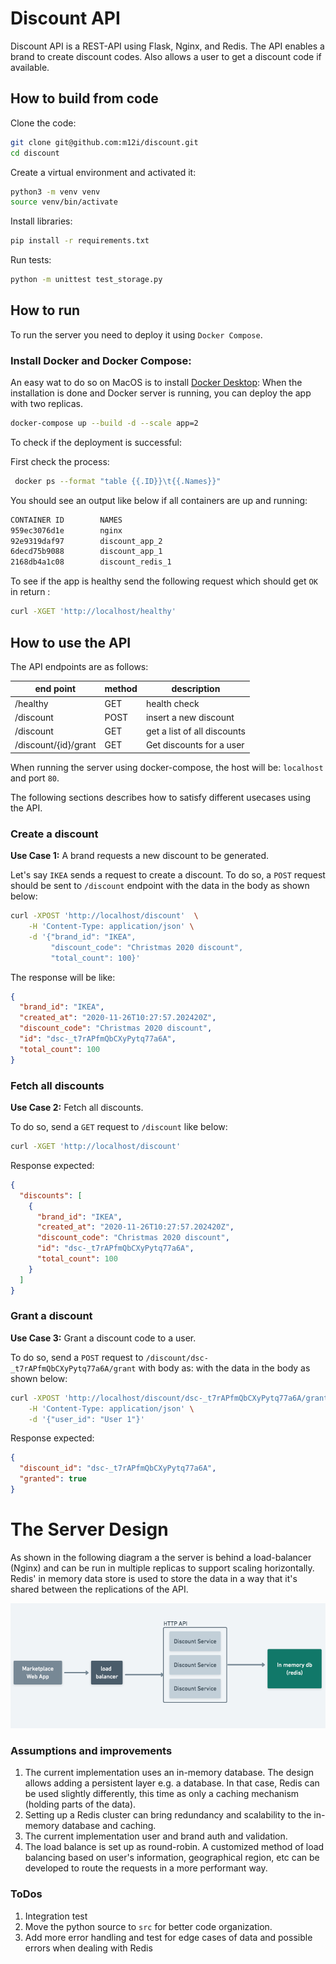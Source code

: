 # Discount API
Discount API is a REST-API using Flask, Nginx, and Redis.
The API enables a brand to create discount codes. Also allows a user to get
a discount code if available. 

## How to build from code
Clone the code:
```bash
git clone git@github.com:m12i/discount.git
cd discount
```

Create a virtual environment and activated it:
```bash
python3 -m venv venv
source venv/bin/activate
```

Install libraries:
```bash
pip install -r requirements.txt
```

Run tests:
```bash
python -m unittest test_storage.py
```

## How to run
To run the server you need to deploy it using `Docker Compose`.

### Install Docker and Docker Compose:
An easy wat to do so on MacOS is to install [Docker Desktop](https://docs.docker.com/docker-for-mac/install/):
When the installation is done and Docker server is running, you can deploy the 
app with two replicas. 

```bash
docker-compose up --build -d --scale app=2
```

To check if the deployment is successful:

First check the process:
```bash
 docker ps --format "table {{.ID}}\t{{.Names}}"
```
You should see an output like below if all containers are up and running:
```bash
CONTAINER ID        NAMES
959ec3076d1e        nginx
92e9319daf97        discount_app_2
6decd75b9088        discount_app_1
2168db4a1c08        discount_redis_1
```

To see if the app is healthy send the following request which should
get `OK` in return :
```bash
curl -XGET 'http://localhost/healthy'
```

## How to use the API
The API endpoints are as follows:

| end point             | method | description                 |
|-----------------------|--------|-----------------------------|
| /healthy              | GET    | health check                |
| /discount             | POST   | insert a new discount        |
| /discount             | GET    | get a list of all discounts        |
| /discount/{id}/grant  | GET    | Get discounts for a user     |

When running the server using docker-compose, the host will be:
`localhost` and port `80`.

The following sections describes how to satisfy different usecases using the API.

### Create a discount
**Use Case 1:** A brand requests a new discount to be generated.

Let's say `IKEA` sends a request to create a discount.
To do so, a `POST` request should be sent to `/discount` endpoint with
the data in the body as shown below: 
```bash 
curl -XPOST 'http://localhost/discount'  \
    -H 'Content-Type: application/json' \
    -d '{"brand_id": "IKEA", 
         "discount_code": "Christmas 2020 discount", 
         "total_count": 100}'
```
The response will be like:
```json
{
  "brand_id": "IKEA", 
  "created_at": "2020-11-26T10:27:57.202420Z", 
  "discount_code": "Christmas 2020 discount", 
  "id": "dsc-_t7rAPfmQbCXyPytq77a6A", 
  "total_count": 100
}
```

### Fetch all discounts
**Use Case 2:** Fetch all discounts. 

To do so, send a `GET` request to `/discount` like below:

```bash
curl -XGET 'http://localhost/discount'
```

Response expected:
```json
{
  "discounts": [
    {
      "brand_id": "IKEA", 
      "created_at": "2020-11-26T10:27:57.202420Z", 
      "discount_code": "Christmas 2020 discount", 
      "id": "dsc-_t7rAPfmQbCXyPytq77a6A", 
      "total_count": 100
    }
  ]
}
```

### Grant a discount
**Use Case 3:** Grant a discount code to a user. 

To do so, send a `POST` request to `/discount/dsc-_t7rAPfmQbCXyPytq77a6A/grant` with body as:
with
the data in the body as shown below: 
```bash 
curl -XPOST 'http://localhost/discount/dsc-_t7rAPfmQbCXyPytq77a6A/grant'  \
    -H 'Content-Type: application/json' \
    -d '{"user_id": "User 1"}'
```

Response expected:
```json
{
  "discount_id": "dsc-_t7rAPfmQbCXyPytq77a6A", 
  "granted": true
}
```

# The Server Design
As shown in the following diagram a the server is behind a load-balancer (Nginx) and can be
run in multiple replicas to support scaling horizontally. Redis' in memory data store 
is used to store the data in a way that it's shared between the replications of the API.
 
 ![Diagram](https://github.com/m12i/discount/blob/main/doc/diagram.png?raw=true)

### Assumptions and improvements
 1. The current implementation uses an in-memory database. The design
 allows adding a persistent layer e.g. a database. In that case, Redis can be used slightly
 differently, this time as only a caching mechanism (holding parts of the data).
 1. Setting up a Redis cluster can bring redundancy and scalability to the in-memory database and caching.
 1. The current implementation user and brand auth and validation.
 1. The load balance is set up as round-robin. A customized method of load balancing
 based on user's information, geographical region, etc can be developed to route
 the requests in a more performant way.
 
 ### ToDos
 1. Integration test
 2. Move the python source to `src` for better code organization.
 3. Add more error handling and test for edge cases of data and possible errors when dealing with Redis
   
